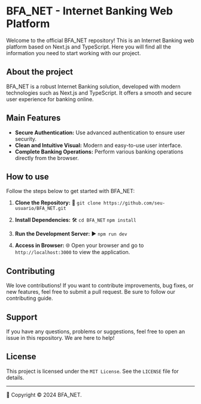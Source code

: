 # BFA_NET - Internet Banking Web Platform

Welcome to the official BFA_NET repository! This is an Internet Banking web platform based on Next.js and TypeScript. Here you will find all the information you need to start working with our project.

## About the project

BFA_NET is a robust Internet Banking solution, developed with modern technologies such as Next.js and TypeScript. It offers a smooth and secure user experience for banking online.

## Main Features

- **Secure Authentication:** Use advanced authentication to ensure user security.
- **Clean and Intuitive Visual:** Modern and easy-to-use user interface.
- **Complete Banking Operations:** Perform various banking operations directly from the browser.

## How to use

Follow the steps below to get started with BFA_NET:

1. **Clone the Repository:** 🚀
    `git clone https://github.com/seu-usuario/BFA_NET.git`

3. **Install Dependencies:** 🛠️
    `cd BFA_NET`
    `npm install`

5. **Run the Development Server:** ▶️
    `npm run dev`

7. **Access in Browser:** 🌐
Open your browser and go to `http://localhost:3000` to view the application.

## Contributing

We love contributions! If you want to contribute improvements, bug fixes, or new features, feel free to submit a pull request. Be sure to follow our contributing guide.

## Support

If you have any questions, problems or suggestions, feel free to open an issue in this repository. We are here to help!

## License

This project is licensed under the `MIT License`. See the `LICENSE` file for details.

---

📅 Copyright © 2024 BFA_NET.
